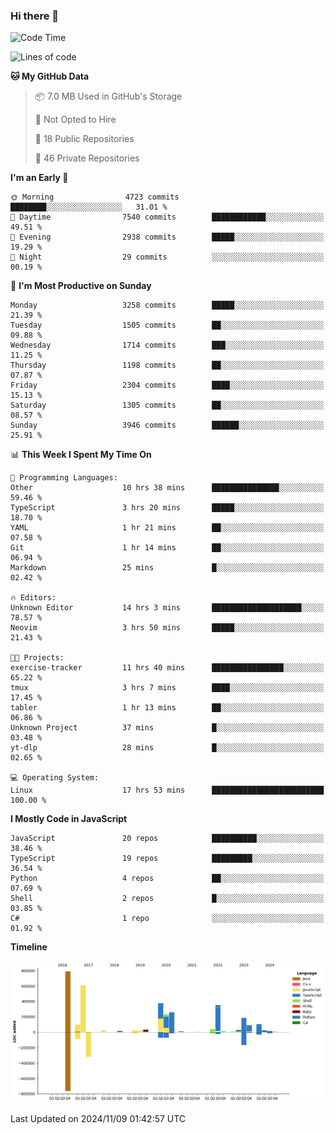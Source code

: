 ### Hi there 👋

<!--
**Clumsy-Coder/Clumsy-Coder** is a ✨ _special_ ✨ repository because its `README.md` (this file) appears on your GitHub profile.

Here are some ideas to get you started:

- 🔭 I’m currently working on ...
- 🌱 I’m currently learning ...
- 👯 I’m looking to collaborate on ...
- 🤔 I’m looking for help with ...
- 💬 Ask me about ...
- 📫 How to reach me: ...
- 😄 Pronouns: ...
- ⚡ Fun fact: ...
-->

<!-- anmol098/waka-readme-stats -->
<!--START_SECTION:waka-->
![Code Time](http://img.shields.io/badge/Code%20Time-948%20hrs%2056%20mins-blue)

![Lines of code](https://img.shields.io/badge/From%20Hello%20World%20I%27ve%20Written-3.3%20million%20lines%20of%20code-blue)

**🐱 My GitHub Data** 

> 📦 7.0 MB Used in GitHub's Storage 
 > 
> 🚫 Not Opted to Hire
 > 
> 📜 18 Public Repositories 
 > 
> 🔑 46 Private Repositories 
 > 
**I'm an Early 🐤** 

```text
🌞 Morning                4723 commits        ████████░░░░░░░░░░░░░░░░░   31.01 % 
🌆 Daytime                7540 commits        ████████████░░░░░░░░░░░░░   49.51 % 
🌃 Evening                2938 commits        █████░░░░░░░░░░░░░░░░░░░░   19.29 % 
🌙 Night                  29 commits          ░░░░░░░░░░░░░░░░░░░░░░░░░   00.19 % 
```
📅 **I'm Most Productive on Sunday** 

```text
Monday                   3258 commits        █████░░░░░░░░░░░░░░░░░░░░   21.39 % 
Tuesday                  1505 commits        ██░░░░░░░░░░░░░░░░░░░░░░░   09.88 % 
Wednesday                1714 commits        ███░░░░░░░░░░░░░░░░░░░░░░   11.25 % 
Thursday                 1198 commits        ██░░░░░░░░░░░░░░░░░░░░░░░   07.87 % 
Friday                   2304 commits        ████░░░░░░░░░░░░░░░░░░░░░   15.13 % 
Saturday                 1305 commits        ██░░░░░░░░░░░░░░░░░░░░░░░   08.57 % 
Sunday                   3946 commits        ██████░░░░░░░░░░░░░░░░░░░   25.91 % 
```


📊 **This Week I Spent My Time On** 

```text
💬 Programming Languages: 
Other                    10 hrs 38 mins      ███████████████░░░░░░░░░░   59.46 % 
TypeScript               3 hrs 20 mins       █████░░░░░░░░░░░░░░░░░░░░   18.70 % 
YAML                     1 hr 21 mins        ██░░░░░░░░░░░░░░░░░░░░░░░   07.58 % 
Git                      1 hr 14 mins        ██░░░░░░░░░░░░░░░░░░░░░░░   06.94 % 
Markdown                 25 mins             █░░░░░░░░░░░░░░░░░░░░░░░░   02.42 % 

🔥 Editors: 
Unknown Editor           14 hrs 3 mins       ████████████████████░░░░░   78.57 % 
Neovim                   3 hrs 50 mins       █████░░░░░░░░░░░░░░░░░░░░   21.43 % 

🐱‍💻 Projects: 
exercise-tracker         11 hrs 40 mins      ████████████████░░░░░░░░░   65.22 % 
tmux                     3 hrs 7 mins        ████░░░░░░░░░░░░░░░░░░░░░   17.45 % 
tabler                   1 hr 13 mins        ██░░░░░░░░░░░░░░░░░░░░░░░   06.86 % 
Unknown Project          37 mins             █░░░░░░░░░░░░░░░░░░░░░░░░   03.48 % 
yt-dlp                   28 mins             █░░░░░░░░░░░░░░░░░░░░░░░░   02.65 % 

💻 Operating System: 
Linux                    17 hrs 53 mins      █████████████████████████   100.00 % 
```

**I Mostly Code in JavaScript** 

```text
JavaScript               20 repos            ██████████░░░░░░░░░░░░░░░   38.46 % 
TypeScript               19 repos            █████████░░░░░░░░░░░░░░░░   36.54 % 
Python                   4 repos             ██░░░░░░░░░░░░░░░░░░░░░░░   07.69 % 
Shell                    2 repos             █░░░░░░░░░░░░░░░░░░░░░░░░   03.85 % 
C#                       1 repo              ░░░░░░░░░░░░░░░░░░░░░░░░░   01.92 % 
```



**Timeline**

![Lines of Code chart](https://raw.githubusercontent.com/Clumsy-Coder/Clumsy-Coder/main/assets/bar_graph.png)


 Last Updated on 2024/11/09 01:42:57 UTC
<!--END_SECTION:waka-->
